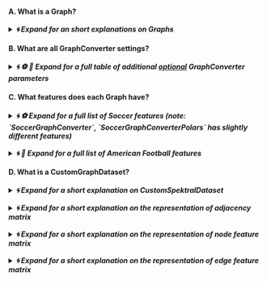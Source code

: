 #### A. What is a Graph?

<details>
    <summary> <b><i>🌀 Expand for an short explanations on Graphs</i></b> </summary>
<div style="display: flex; align-items: flex-start;">
<div style="flex: 1; padding-right: 20px;">

Before we continue it might be good to briefly explain what a Graph even in is!

A Graph is a data structure consisting of:
- Nodes: Individual elements in the graph
- Edges: Connections between nodes

The graph is typically represented by:
- [Adjacency matrix](https://en.wikipedia.org/wiki/Adjacency_matrix): Shows connections between nodes
- Node features: Attributes or properties of each node
- Edge features: Attributes of the connections between nodes

The image on the right represents a stylized version of a frame of tracking data in soccer.

In section 6.1 we can see what this looks like in Python.

</div>
<div style="flex: 1;">

![Graph representation](https://github.com/UnravelSports/unravelsports.github.io/blob/main/imgs/what-is-a-graph-4.png?raw=true)

</div>
</div>
</details>

#### B. What are all GraphConverter settings?

<details>
    <summary><b><i> 🌀 ⚽ 🏈  Expand for a full table of additional <u>optional</u> GraphConverter parameters </i></b></summary><br>

| Parameter                           | Type      | Description                                                                                                                                                                                                                                                                                                                                                                               | Default         | Sport |
|-------------------------------------|-----------|-------------------------------------------------------------------------------------------------------------------------------------------------------------------------------------------------------------------------------------------------------------------------------------------------------------------------------------------------------------------------------------------|-----------------|-----------------|
| `prediction`                        | bool      | When True use the converter to create Graph dataset to apply a pre-trained model to, no labels required. Defaults to False.                                                                                                                                                                                                                                                               | False           | ⚽ 🏈 |
| `adjacency_matrix_connect_type`     | str       | The type of connection used in the adjacency matrix, typically related to the ball. Choose from 'ball', 'ball_carrier' or 'no_connection'                                                                                                                                                                                                                                                 | 'ball'          | ⚽ 🏈 |
| `adjacency_matrix_type`             | str       | The type of adjacency matrix, indicating how connections are structured, such as split by team. Choose from 'delaunay' , 'split_by_team', 'dense', 'dense_ap' or 'dense_dp'                                                                                                                                                                                                                | 'split_by_team' | ⚽ 🏈 |
| `self_loop_ball`                    | bool      | Flag to indicate if the ball node should have a self-loop, aka be connected with itself and not only player(s)                                                                                                                                                                                                                                                                            | True            | ⚽ 🏈 |
| `label_type`                        | str       | The type of prediction label used. Currently only supports 'binary'                                                                                                                                                                                                                                                                                                                       | 'binary'        | ⚽ 🏈 |
| `random_seed`                       | int, bool | When a random_seed is given, it will randomly shuffle an individual Graph without changing the underlying structure. When set to True, it will shuffle every frame differently; False won't shuffle. Advised to set True when creating an actual dataset to support Permutation Invariance.                                                                                               | False           | ⚽ 🏈 |
| `pad`                               | bool      | True pads to a total amount of 22 players and ball (so 23x23 adjacency matrix). It dynamically changes the edge feature padding size based on the combination of AdjacencyMatrixConnectType and AdjacencyMatrixType, and self_loop_ball. No need to set padding because smaller and larger graphs can all be used in the same dataset.                                                    | False           | ⚽ 🏈 |
| `verbose`                           | bool      | The converter logs warnings / error messages when specific frames have no coordinates, or other missing information. False mutes all of these warnings.                                                                                                                                                                                                                                   | False           | ⚽ 🏈 |
| `defending_team_node_value`         | float     | Value for the node feature when player is on defending team. Should be between 0 and 1 including.                                                                                                                                                                                                                                                                                         | 0.1             | ⚽ 🏈 
| `attacking_non_qb_node_value` | float     | Value for the node feature when player is NOT the QB, but is on the attacking team                                                                                                                                                                                                  | 0.1             | 🏈  |
| `chunk_size` | int     | Set to determine size of conversions from Polars to Graphs. Preferred setting depends on available computing power                                                                                                                                                                                                              | 2_000           | 🏈 |
| `non_potential_receiver_node_value` | float     | Value for the node feature when player is NOT a potential receiver of a pass (when on opposing team or in possession of the ball). Should be between 0 and 1 including.                                                                                                                                                                                                                   | 0.1             | ⚽ |



</details>

#### C. What features does each Graph have?

<details>
    <summary> <b><i> 🌀 ⚽  Expand for a full list of Soccer features (note: `SoccerGraphConverter`, `SoccerGraphConverterPolars` has slightly different features) </b></i></summary>
    
| Variable | Datatype                          | Index | Features                                                                                                                        |
|----------|-----------------------------------|-------|---------------------------------------------------------------------------------------------------------------------------------|
| a        | np.array of shape (players+ball, players+ball) |       | -                                                                                                                               |
| x        | np.array of shape (n_nodes, n_node_features) | 0     | normalized x-coordinate                                                                                                         |
|          |                                   | 1     | normalized y-coordinate                                                                                                         |
|          |                                   | 2     | x component of the velocity unit vector                                                                                         |
|          |                                   | 3     | y component of the velocity unit vector                                                                                         |
|          |                                   | 4     | normalized speed                                                                                                                |
|          |                                   | 5     | normalized angle of velocity vector                                                                                             |
|          |                                   | 6     | normalized distance to goal                                                                                                     |
|          |                                   | 7     | normalized angle to goal                                                                                                        |
|          |                                   | 8     | normalized distance to ball                                                                                                     |
|          |                                   | 9     | normalized angle to ball                                                                                                        |
|          |                                   | 10    | attacking (1) or defending team (`defending_team_node_value`)                                                                   |
|          |                                   | 11    | potential receiver (1) else `non_potential_receiver_node_value`                                                                 |
| e        | np.array of shape (np.non_zero(a), n_edge_features) | 0     | normalized inter-player distance                                                                                                |
|          |                                   | 1     | normalized inter-player speed difference                                                                                        |
|          |                                   | 2     | inter-player angle cosine                                                                                                       |
|          |                                   | 3     | inter-player angle sine                                                                                                         |
|          |                                   | 4     | inter-player velocity vector cosine                                                                                             |
|          |                                   | 5     | inter-player velocity vector sine                                                                                               |
|          |                                   | 6     | optional: 1 if two players are connected else 0 according to delaunay adjacency matrix. Only if adjacency_matrix_type is NOT 'delauney' |
| y        | np.array                          |       | -                                                                                                                               |
| id       | int, str, None                    |       | -                                                                                                                               |

</details>
<br>
<details>
    <summary> <b><i> 🌀 🏈  Expand for a full list of American Football features </b></i></summary>
    
| Variable | Datatype                          | Index | Features                                                                                                                         |
|----------|-----------------------------------|-------|----------------------------------------------------------------------------------------------------------------------------------|
| a        | np.array of shape (players+ball, players+ball) |       | -                                                                                                                                |
| x        | np.array of shape (n_nodes, n_node_features) | 0     | normalized x-coordinate                                                                                                          |
|          |                                   | 1     | normalized y-coordinate                                                                                                          |
|          |                                   | 2     | x component of the speed unit vector                                                                                             |
|          |                                   | 3     | y component of the speed unit vector                                                                                             |
|          |                                   | 4     | normalized speed                                                                                                                 |
|          |                                   | 5     | x component of the acceleration unit vector                                                                                      |
|          |                                   | 6     | y component of the acceleration unit vector                                                                                      |
|          |                                   | 7     | normalized acceleration                                                                                                          |
|          |                                   | 8     | sine of the normalized direction (angle)                                                                                         |
|          |                                   | 9     | cosine of the normalized direction (angle)                                                                                       |
|          |                                   | 10    | sine of the normalized orientation (angle)                                                                                       |
|          |                                   | 11    | cosine of the normalized orientation (angle)                                                                                     |
|          |                                   | 12    | normalized distance to goal                                                                                                      |
|          |                                   | 13    | normalized distance to ball                                                                                                      |
|          |                                   | 14    | normalized distance to end zone                                                                                                  |
|          |                                   | 15    | possession team or defending team (`defending_team_node_value`)                                         indicator                                                                                                       |
|          |                                   | 16    | quarterback indicator or `attacking_non_qb_node_value` or 0 (defending team)                                                                                                        |
|          |                                   | 17    | ball indicator                                                                                                                   |
|          |                                   | 18    | normalized weight                                                                                                                |
|          |                                   | 19    | normalized height                                                                                                                |
| e        | np.array of shape (np.non_zero(a), n_edge_features) | 0     | inter-player distance                                                                                                            |
|          |                                   | 1     | inter-player speed difference                                                                                                    |
|          |                                   | 2     | inter-player acceleration difference                                                                                             |
|          |                                   | 3     | cosine of the inter-player positional angle                                                                                      |
|          |                                   | 4     | sine of the inter-player positional angle                                                                                        |
|          |                                   | 5     | cosine of the inter-player direction angle                                                                                       |
|          |                                   | 6     | sine of the inter-player direction angle                                                                                         |
|          |                                   | 7     | cosine of the inter-player orientation angle                                                                                     |
|          |                                   | 8     | sine of the inter-player orientation angle                                                                                       |
| y        | np.array                          |       | -                                                                                                                                |
| id       | int, str, None                    |       | -                                                                                                                                |

</details>

#### D. What is a CustomGraphDataset?

<details>
    <summary><b><i> 🌀 Expand for a short explanation on CustomSpektralDataset<i></b></summary><br>

Let's have a look at the internals of our `CustomSpektralDataset`. This dataset class contains a list of graphs, available through `dataset.graphs`.

The first item in our dataset has 23 nodes, 12 features per node and 7 features per edge.

<div style="border: 2px solid #ddd; border-radius: 5px; padding: 10px; background-color: ##282C34;">

```python
dataset.graphs[0]

>>> Graph(n_nodes=23, n_node_features=12, n_edge_features=7, n_labels=1)
```

The `CustomSpektralDataset` also allows us to split our data into train and test sets (and validation set if required) by using either:
- `dataset.split_test_train_validation()`
- `dataset.split_test_train()`

<br>
</details>
<br>
<details>
    <summary><b><i> 🌀 Expand for a short explanation on the representation of adjacency matrix <i></b></summary><br>

##### Adjacency Matrix
The **adjacency matrix** is represented as a [compressed sparse row matrix](https://docs.scipy.org/doc/scipy/reference/generated/scipy.sparse.csr_matrix.html#scipy.sparse.csr_matrix), as required by Spektral. A 'normal' version of this same matrix would be of shape 23x23 filled with zero's and one's in places where two players (or ball) are connected. 

Because we set `adjacency_matrix_type='split_by_team'` and `adjacency_matrix_connect_type="ball"` this results in a total of 287 connections (ones), namely between:
- `adjacency_matrix_type='split_by_team'`:
    - All players on team A (11 * 11) 
    - All players on team B (11 * 11)
    - Ball connected to ball (1)
- `adjacency_matrix_connect_type="ball"`
    - All players and the ball (22) 
    - The ball and all players (22)

<div style="border: 2px solid #ddd; border-radius: 5px; padding: 10px; background-color: ##282C34;">

```python
dataset.graphs[0].a
>>> <Compressed Sparse Row sparse matrix of dtype 'float64'
	    with 287 stored elements and shape (23, 23)>
```
<br>
</details>
<br>
<details>
    <summary><b><i> 🌀 Expand for a short explanation on the representation of node feature matrix <i></b></summary><br>

##### Node Features
The **node features** are described using a regular Numpy array. Each column represents one feature and every row represents one player. 

The ball is presented in the last row, unless we set `random_seed=True` then every Graph gets randomly shuffled (while leaving connections in tact).

See the bullet points in **5. Load Kloppy Data, Convert and Store** to learn which column represents which feature.

The rows filled with zero's are 'empty' players created because we set `pad=True`. Graph Neural Networks are flexible enough to deal with all sorts of different graph shapes in the same dataset, normally it's not actually necessary to add these empty players, even for incomplete data with only a couple players in frame.

<div style="border: 2px solid #ddd; border-radius: 5px; padding: 10px; background-color: ##282C34;">

```python
dataset.graphs[0].x
>>> [[-0.163 -0.135  0.245 -0.97   0.007  0.289  0.959  0.191  0.059  0.376  1.     1.   ]
 [-0.332  0.011 -0.061  0.998  0.02   0.76   1.015  0.177  0.029  0.009  1.     0.1  ]
 [ 0.021 -0.072  0.987 -0.162  0.017  0.474  0.88   0.203  0.121  0.468  1.     1.   ]
 [-0.144  0.232  0.343  0.939  0.024  0.694  0.924  0.186  0.077  0.638  1.     1.   ]
 [-0.252  0.302  0.99   0.141  0.032  0.523  0.964  0.176  0.078  0.741  1.     1.   ]
 [ 0.012  0.573  0.834 -0.551  0.035  0.407  0.842  0.191  0.19   0.646  1.     1.   ]
 [-0.293  0.686  0.999 -0.045  0.044  0.493  0.966  0.163  0.182  0.761  1.     1.   ]
 [ 0.     0.     0.     0.     0.     0.     0.     0.     0.     0.     0.     0.   ]
 [ 0.     0.     0.     0.     0.     0.     0.     0.     0.     0.     0.     0.   ]
 [ 0.     0.     0.     0.     0.     0.     0.     0.     0.     0.     0.     0.   ]
 ...
 [ 0.202  0.124 -0.874  0.486  0.024  0.919  0.791  0.214  0.197  0.524  0.1    0.1  ]
 [ 0.404  0.143 -0.997  0.08   0.029  0.987  0.709  0.23   0.281  0.519  0.1    0.1  ]
 [ 0.195 -0.391  0.48  -0.877  0.014  0.33   0.847  0.218  0.222  0.417  0.1    0.1  ]
 [ 0.212 -0.063  0.982 -0.187  0.009  0.47   0.804  0.217  0.2    0.483  0.1    0.1  ]
 [-0.03   0.248 -0.996  0.091  0.021  0.986  0.876  0.194  0.116  0.591  0.1    0.1  ]
 [ 0.     0.     0.     0.     0.     0.     0.     0.     0.     0.     0.     0.   ]
 [ 0.     0.     0.     0.     0.     0.     0.     0.     0.     0.     0.     0.   ]
 [ 0.     0.     0.     0.     0.     0.     0.     0.     0.     0.     0.     0.   ]
 [ 0.     0.     0.     0.     0.     0.     0.     0.     0.     0.     0.     0.   ]
 [-0.262  0.016  0.937 -0.35   0.036  0.443  0.986  0.044  0.     0.     0.     0.   ]]

 
dataset.graphs[0].x.shape
>>> (23, 12)
```
<br>
</details>
<br>
<details>
    <summary><b><i> 🌀 Expand for a short explanation on the representation of edge feature matrix <i></b></summary><br>

##### Edge Features
The **edge features** are also represented in a regular Numpy array. Again, each column represents one feature, and every row decribes the connection between two players, or player and ball.

We saw before how the **adjacency matrix** was presented in a Sparse Row Matrix with 287 rows. It is no coincidence this lines up perfectly with the **edge feature matrix**. 

<div style="border: 2px solid #ddd; border-radius: 5px; padding: 10px; background-color: ##282C34;">

```python
dataset.graphs[0].e
>>> [[ 0.     0.     1.     0.5    0.5    1.     0.   ]
 [ 0.081  0.006  0.936  0.255  0.21   0.907  1.   ]
 [ 0.079  0.004  0.012  0.391  0.     0.515  1.   ]
 [ 0.1    0.007  0.46   0.002  0.005  0.571  1.   ]
 [ 0.125  0.011  0.65   0.023  0.474  0.999  0.   ]
 [ 0.206  0.012  0.322  0.033  0.535  0.999  0.   ]
 [ 0.23   0.016  0.619  0.014  0.567  0.996  0.   ]
 [ 0.     0.     0.     0.     0.     0.     0.   ]
 [ 0.     0.     0.     0.     0.     0.     0.   ]
 [ 0.     0.     0.     0.     0.     0.     0.   ]
 ...
 [ 0.197 -0.025  0.005  0.426  0.929  0.757  1.   ]
 [ 0.281 -0.023  0.004  0.439  0.959  0.699  1.   ]
 [ 0.222 -0.03   0.067  0.75   0.979  0.643  1.   ]
 [ 0.2   -0.032  0.003  0.554  0.982  0.633  1.   ]
 [ 0.116 -0.026  0.08   0.229  0.82   0.884  1.   ]
 [ 0.     0.     0.     0.     0.     0.     1.   ]
 [ 0.     0.     0.     0.     0.     0.     1.   ]
 [ 0.     0.     0.     0.     0.     0.     1.   ]
 [ 0.     0.     0.     0.     0.     0.     1.   ]
 [ 0.     0.     1.     0.5    0.5    1.     1.   ]]

 dataset.graphs[0].e.shape
 (287, 7)
```
<br>
</details>

